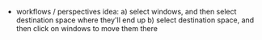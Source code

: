 - workflows / perspectives idea:
	a) select windows, and then select destination space where they'll end up
	b) select destination space, and then click on windows to move them there



